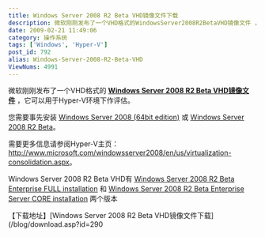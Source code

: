 ```yaml
---
title: Windows Server 2008 R2 Beta VHD镜像文件下载
description: 微软刚刚发布了一个VHD格式的WindowsServer2008R2BetaVHD镜像文件 ，它可以用于Hyper-V环境下作评估。您需要事先安装WindowsServer2008(64bitedition)或WindowsServer2008R2Beta。需要更多信息请参阅Hyper-V主页：http://www.microsoft.com/windowsserver2008/en/us/virtualization-consolidation.aspx。WindowsServer2008R2BetaVHD有WindowsServer2008R2BetaEnterpriseFULLinstallation和WindowsServer2008R2BetaEnterpriseServerCOREinstallation两个版本
date: 2009-02-21 11:49:06
category: 操作系统
tags: ['Windows', 'Hyper-V']
post_id: 792
alias: Windows-Server-2008-R2-Beta-VHD
ViewNums: 4991
---
```


微软刚刚发布了一个VHD格式的 [**Windows Server 2008 R2 Beta VHD镜像文件**](/blog/windows-server-2008-r2-beta-vhd) ，它可以用于Hyper-V环境下作评估。

您需要事先安装 [Windows Server 2008 (64bit edition)](/blog/windows-server-2008-data-ent-sta-x64-chs) 或 [Windows Server 2008 R2 Beta](/blog/windows-server-2008-r2-beta)。

需要更多信息请参阅Hyper-V主页：<http://www.microsoft.com/windowsserver2008/en/us/virtualization-consolidation.aspx>。

Windows Server 2008 R2 Beta VHD有 [Windows Server 2008 R2 Beta Enterprise FULL installation](/blog/windows-server-2008-r2-beta-vhd) 和 [Windows Server 2008 R2 Beta Enterprise Server CORE installation](/blog/windows-server-2008-r2-beta-vhd) 两个版本

【下载地址】[Windows Server 2008 R2 Beta VHD镜像文件下载](/blog/download.asp?id=290

